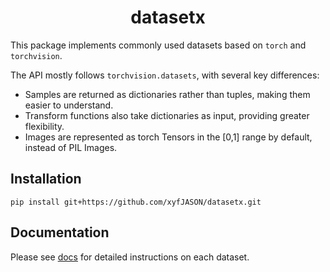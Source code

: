 <h1 align="center">datasetx</h1>

This package implements commonly used datasets based on `torch` and `torchvision`.

The API mostly follows `torchvision.datasets`, with several key differences:
 - Samples are returned as dictionaries rather than tuples, making them easier to understand.
 - Transform functions also take dictionaries as input, providing greater flexibility.
 - Images are represented as torch Tensors in the \[0,1\] range by default, instead of PIL Images.

## Installation

```shell
pip install git+https://github.com/xyfJASON/datasetx.git
```

## Documentation

Please see [docs](./docs) for detailed instructions on each dataset.
